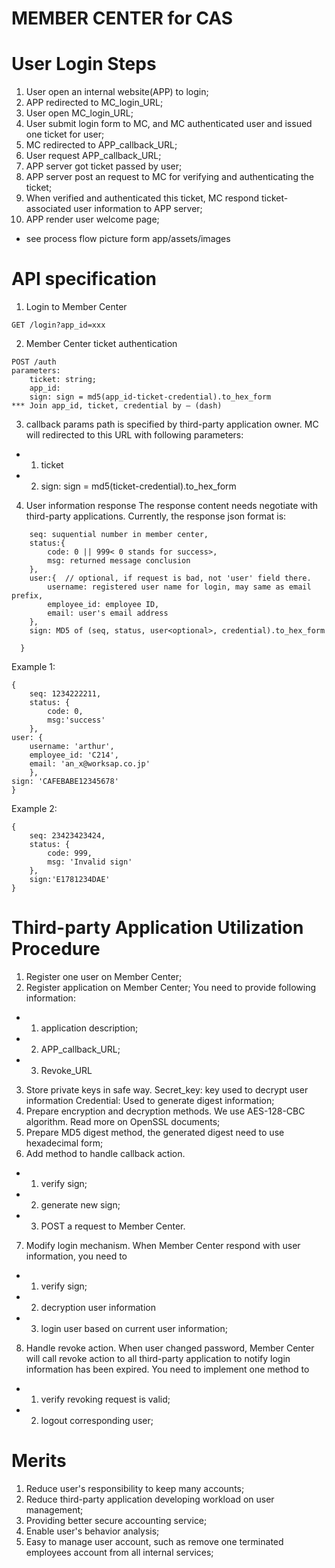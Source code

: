 # MEMBER CENTER for CAS
# User Login Steps
1. User open an internal website(APP) to login;
2. APP redirected to MC_login_URL;
3. User open MC_login_URL;
4. User submit login form to MC, and MC authenticated user and issued one ticket for user;
5. MC redirected to APP_callback_URL;
6. User request APP_callback_URL;
7. APP server got ticket passed by user;
8. APP server post an request to MC for verifying and authenticating the ticket;
9. When verified and authenticated this ticket, MC respond ticket-associated user information to APP server;
10. APP render user welcome page;

* see process flow picture form app/assets/images
# API specification
1. Login to Member Center
```
GET /login?app_id=xxx
```
2. Member Center ticket authentication
```
POST /auth
parameters:
    ticket: string;
    app_id:
    sign: sign = md5(app_id-ticket-credential).to_hex_form
*** Join app_id, ticket, credential by – (dash)
```

3. callback params
path is specified by third-party application owner. MC will redirected to this URL with following parameters:
- 1) ticket
- 2) sign: sign = md5(ticket-credential).to_hex_form

4. User information response
The response content needs negotiate with third-party applications. Currently, the response json format is:
```{
    seq: suquential number in member center,
    status:{
        code: 0 || 999< 0 stands for success>,
        msg: returned message conclusion
    },
    user:{  // optional, if request is bad, not 'user' field there.
        username: registered user name for login, may same as email prefix,
        employee_id: employee ID,
        email: user's email address
    },
    sign: MD5 of (seq, status, user<optional>, credential).to_hex_form

  }
  ```
  Example 1:
  ```
  {
      seq: 1234222211,
      status: {
          code: 0,
          msg:'success'
      },
  user: {
      username: 'arthur',
      employee_id: 'C214',
      email: 'an_x@worksap.co.jp'
      },
  sign: 'CAFEBABE12345678'
  }
  ```

  Example 2:
  ```
  {
      seq: 23423423424,
      status: {
          code: 999,
          msg: 'Invalid sign'
      },
      sign:'E1781234DAE'
  }
  ```


# Third-party Application Utilization Procedure
  1. Register one user on Member Center;
  2. Register application on Member Center;
  You need to provide following information:
  - 1) application description;
  - 2) APP_callback_URL;
  - 3) Revoke_URL
  3. Store private keys in safe way.
  Secret_key: key used to decrypt user information
  Credential: Used to generate digest information;
  4. Prepare encryption and decryption methods. We use AES-128-CBC algorithm. Read more on OpenSSL documents;
  5. Prepare MD5 digest method, the generated digest need to use hexadecimal form;
  6. Add method to handle callback action.
  - 1) verify sign;
  - 2) generate new sign;
  - 3) POST a request to Member Center.
  7. Modify login mechanism. When Member Center respond with user information, you need to
  - 1) verify sign;
  - 2) decryption user information
  - 3) login user based on current user information;

  8. Handle revoke action. When user changed password, Member Center will call revoke action to all third-party application to notify login information has been expired. You need to implement one method to
  - 1) verify revoking request is valid;
  - 2) logout corresponding user;

# Merits
  1. Reduce user's responsibility to keep many accounts;
  2. Reduce third-party application developing workload on user management;
  3. Providing better secure accounting service;
  4. Enable user's behavior analysis;
  5. Easy to manage user account, such as remove one terminated employees account from all internal services;
